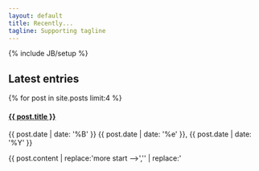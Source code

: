 ```yaml
---
layout: default
title: Recently...
tagline: Supporting tagline
---
```

{% include JB/setup %}

<h2>Latest entries</h2>
{% for post in site.posts limit:4 %}
<h4>
    <a href="/" rel="bookmark" title="Permanent link to ">{{ post.title }}</a>
</h4>
<span>{{ post.date | date: '%B' }} {{ post.date | date: '%e' }}, {{ post.date | date: '%Y' }}</span>
<p>
    {{ post.content | replace:'more start -->','' | replace:'<!-- more end','' }}
</p>
{% endfor %}